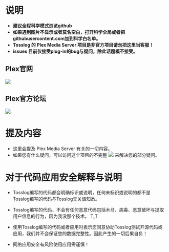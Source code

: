 # 说明
- **建议全程科学模式浏览github**
- **如果遇到图片不显示或者莫名空白，打开科学全局或者把githubusercontent.com加到科学白名单。**
- **Tosslog 的 Plex Media Server 项目是非官方项目请勿把这里当客服！**
- **issues 目前仅接受plug-in的bug与疑问，除此话题概不接受。**

## Plex官网
 [![](https://img.shields.io/badge/PLEX-tv-E5A00D?logo=plex&style=flat-square)](https://plex.tv/)
## Plex官方论坛 
 [![](https://img.shields.io/badge/PLEX%20-Forum%20-E5A00D?logo=plex&style=flat-square)](https://forums.plex.tv/)

# 提及内容
- 这里会提及 Plex Media Server 有关的一切内容。
- 如果您有什么疑问，可以访问这个项目的不完整 [![](https://img.shields.io/badge/Tosslog-PLEX%20wiki-blue?logo=github&style=flat-square)](https://github.com/Tosslog/PlexMediaServer/wiki) 来解决您的部分疑问。

# 对于代码应用安全解释与说明

- Tosslog编写的代码都会明确标识或说明，任何未标识或说明的都不是Tosslog编写的代码与Tosslog无关请知悉。

- Tosslog编写的代码，不会有任何恶意代码包括木马、病毒、恶意破坏与提取用户信息的行为，因为我没那个技术。 T_T

- 使用Tosslog编写的代码或者应用时表示您同意协助Tosslog测试开源代码或应用，我们并不会保证您的数据完整性。因此产生的一切后果自负！

- 网络应用安全有风险使用应用需谨慎！
